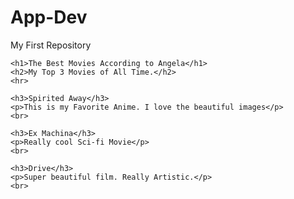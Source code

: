 # App-Dev
My First Repository

<!--Assessment Handout_1-->

    <h1>The Best Movies According to Angela</h1>
    <h2>My Top 3 Movies of All Time.</h2>
    <hr>

    <h3>Spirited Away</h3>
    <p>This is my Favorite Anime. I love the beautiful images</p>
    <br>

    <h3>Ex Machina</h3>
    <p>Really cool Sci-fi Movie</p>
    <br>
    
    <h3>Drive</h3>
    <p>Super beautiful film. Really Artistic.</p>
    <br>
